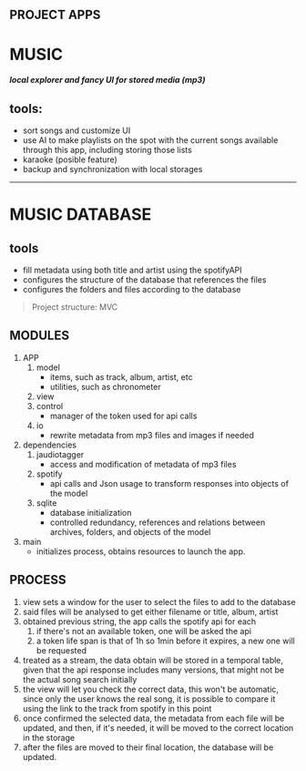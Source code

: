 PROJECT APPS
---
# MUSIC
#### *local explorer and fancy UI for stored media (mp3)*

## tools:
- sort songs and customize UI
- use AI to make playlists on the spot with the current songs available through this app, including storing those lists
- karaoke (posible feature)
- backup and synchronization with local storages

---
# MUSIC DATABASE

## tools
- fill metadata using both title and artist using the spotifyAPI
- configures the structure of the database that references the files
- configures the folders and files according to the database

> Project structure: MVC

## MODULES

1. APP
   1. model
      + items, such as track, album, artist, etc
      + utilities, such as chronometer
   2. view
   3. control
      + manager of the token used for api calls
   4. io
      + rewrite metadata from mp3 files and images if needed
2. dependencies
   1. jaudiotagger
      + access and modification of metadata of mp3 files
   2. spotify
      + api calls and Json usage to transform responses into
        objects of the model
   3. sqlite
      + database initialization
      + controlled redundancy, references and relations 
        between archives, folders, and objects of the model
3. main
   + initializes process, obtains resources to launch the app. 

## PROCESS

1. view sets a window for the user to select the files to add to the database
2. said files will be analysed to get either filename or title, album, artist
3. obtained previous string, the app calls the spotify api for each
   1. if there's not an available token, one will be asked the api
   2. a token life span is that of 1h so 1min before it expires,
      a new one will be requested
4. treated as a stream, the data obtain will be stored in a temporal table,
   given that the api response includes many versions, that might not be the actual song search initially
5. the view will let you check the correct data, this won't be automatic,
   since only the user knows the real song, it is possible to compare it 
   using the link to the track from spotify in this point
6. once confirmed the selected data, the metadata from each file will be updated,
   and then, if it's needed, it will be moved to the correct location in the storage
7. after the files are moved to their final location, the database will be updated.
